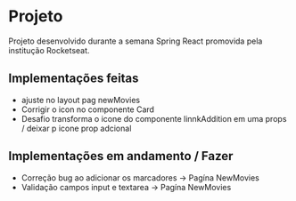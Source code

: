 # Projeto 
Projeto desenvolvido durante a semana Spring React promovida pela institução Rocketseat.

## Implementações feitas

- ajuste no layout pag newMovies  
- Corrigir o icon no componente Card
- Desafio transforma o icone do componente linnkAddition em uma props / deixar p icone prop adcional 
  
## Implementações em andamento / Fazer
- Correção bug ao adicionar os marcadores -> Pagína NewMovies
- Validação campos input e textarea  -> Pagína NewMovies



